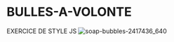 # BULLES-A-VOLONTE

EXERCICE DE STYLE JS
![soap-bubbles-2417436_640](https://github.com/Hayete285/BULLES-A-VOLONTE/assets/75676939/4ac020f1-4c18-464f-8221-68c4ced18203)
